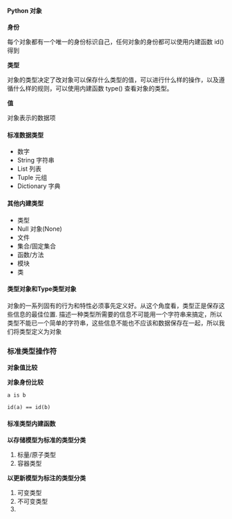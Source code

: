 #### Python 对象

**身份**

每个对象都有一个唯一的身份标识自己，任何对象的身份都可以使用内建函数 id() 得到

**类型**

对象的类型决定了改对象可以保存什么类型的值，可以进行什么样的操作，以及遵循什么样的规则，可以使用内建函数 type() 查看对象的类型。

**值**

对象表示的数据项



#### 标准数据类型

* 数字
* String 字符串
* List 列表
* Tuple 元组
* Dictionary 字典


#### 其他内建类型
* 类型
* Null 对象(None)
* 文件
* 集合/固定集合
* 函数/方法
* 模块
* 类


#### 类型对象和Type类型对象


对象的一系列固有的行为和特性必须事先定义好。从这个角度看，类型正是保存这些信息的最佳位置. 描述一种类型所需要的信息不可能用一个字符串来搞定，所以类型不能已一个简单的字符串，这些信息不能也不应该和数据保存在一起，所以我们将类型定义为对象



### 标准类型操作符


**对象值比较**

**对象身份比较**

	a is b
	
	id(a) == id(b)
	
	
#### 标准类型内建函数



**以存储模型为标准的类型分类**

1. 标量/原子类型
2. 容器类型


**以更新模型为标注的类型分类**

1. 可变类型
2. 不可变类型
3. 
